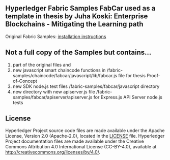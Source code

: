 [//]: # (SPDX-License-Identifier: CC-BY-4.0)

## Hyperledger Fabric Samples FabCar used as a template in thesis by Juha Koski: Enterprise Blockchains - Mitigating the Learning path

Original Fabric Samples: [installation instructions](http://hyperledger-fabric.readthedocs.io/en/latest/install.html)

## Not a full copy of the Samples but contains... 

  1. part of the original files and 
  2. new javascript smart chaincode functions in /fabric-samples/chaincode/fabcar/javascript/lib/fabcar.js file for thesis Proof-of-Concept
  3. new SDK node.js test files /fabric-samples/fabcar/javascript directory
  4. new directory with new apiserver.js file /fabric-samples/fabcar/apiserver/apiserver.js for Express.js API Server node.js tests

## License <a name="license"></a>

Hyperledger Project source code files are made available under the Apache
License, Version 2.0 (Apache-2.0), located in the [LICENSE](LICENSE) file.
Hyperledger Project documentation files are made available under the Creative
Commons Attribution 4.0 International License (CC-BY-4.0), available at http://creativecommons.org/licenses/by/4.0/.
